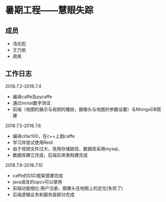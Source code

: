 暑期工程——慧眼失踪
=====
成员
--
+ 汤志彪
+ 王力帆
+ 周笑

工作日志
--
2018.7.2-2018.7.4
* 编译caffe及pycaffe
* 通过mnist数字测试
* 前端（地图的展示与视频的播放，摄像头与地图的参数设置）与MongoDB搭建

2018.7.5-2018.7.6
* 编译cifar100，在c++上跑caffe
* 学习并尝试使用Reid
* 由于视频文件过大，改用存储路径，数据库采用mysql。
* 数据库建立完成，后端实体类构建完成

2018.7.9-2018.7.10
* caffe的SSD框架搭建完成
* java语言的opcv可以使用
* 前端功能细化:用户注册，摄像头在地图上的定位(失败了)
* 后端逻辑业务和服务层部分完成
